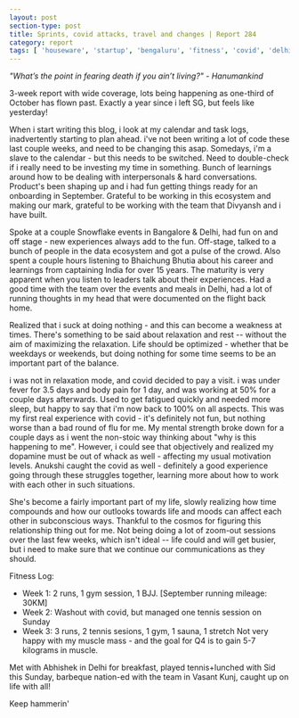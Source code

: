 ```yaml
---
layout: post
section-type: post
title: Sprints, covid attacks, travel and changes | Report 284
category: report
tags: [ 'houseware', 'startup', 'bengaluru', 'fitness', 'covid', 'delhi', 'tennis' ]
---
```


*"What’s the point in fearing death if you ain’t living?" - Hanumankind*

3-week report with wide coverage, lots being happening as one-third of October has flown past. Exactly a year since i left SG, but feels like yesterday!

When i start writing this blog, i look at my calendar and task logs, inadvertently starting to plan ahead. i've not been writing a lot of code these last couple weeks, and need to be changing this asap. Somedays, i'm a slave to the calendar - but this needs to be switched. Need to double-check if i really need to be investing my time in something. Bunch of learnings around how to be dealing with interpersonals & hard conversations. Product's been shaping up and i had fun getting things ready for an onboarding in September. Grateful to be working in this ecosystem and making our mark, grateful to be working with the team that Divyansh and i have built.

Spoke at a couple Snowflake events in Bangalore & Delhi, had fun on and off stage - new experiences always add to the fun. Off-stage, talked to a bunch of people in the data ecosystem and got a pulse of the crowd. Also spent a couple hours listening to Bhaichung Bhutia about his career and learnings from captaining India for over 15 years. The maturity is very apparent when you listen to leaders talk about their experiences. Had a good time with the team over the events and meals in Delhi, had a lot of running thoughts in my head that were documented on the flight back home. 

Realized that i suck at doing nothing - and this can become a weakness at times. There's something to be said about relaxation and rest -- without the aim of maximizing the relaxation. Life should be optimized - whether that be weekdays or weekends, but doing nothing for some time seems to be an important part of the balance.

i was not in relaxation mode, and covid decided to pay a visit. i was under fever for 3.5 days and body pain for 1 day, and was working at 50% for a couple days afterwards. Used to get fatigued quickly and needed more sleep, but happy to say that i'm now back to 100% on all aspects. This was my first real experience with covid - it's definitely not fun, but nothing worse than a bad round of flu for me. My mental strength broke down for a couple days as i went the non-stoic way thinking about "why is this happening to me". However, i could see that objectively and realized my dopamine must be out of whack as well - affecting my usual motivation levels. Anukshi caught the covid as well - definitely a good experience going through these struggles together, learning more about how to work with each other in such situations.

She's become a fairly important part of my life, slowly realizing how time compounds and how our outlooks towards life and moods can affect each other in subconscious ways. Thankful to the cosmos for figuring this relationship thing out for me. Not being doing a lot of zoom-out sessions over the last few weeks, which isn't ideal -- life could and will get busier, but i need to make sure that we continue our communications as they should.

Fitness Log:
- Week 1: 2 runs, 1 gym session, 1 BJJ. [September running mileage: 30KM]
- Week 2: Washout with covid, but managed one tennis session on Sunday
- Week 3: 3 runs, 2 tennis sesions, 1 gym, 1 sauna, 1 stretch
Not very happy with my muscle mass - and the goal for Q4 is to gain 5-7 kilograms in muscle.

Met with Abhishek in Delhi for breakfast, played tennis+lunched with Sid this Sunday, barbeque nation-ed with the team in Vasant Kunj, caught up on life with all! 

Keep hammerin'